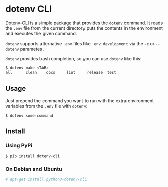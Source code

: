 # dotenv CLI

Dotenv-CLI is a simple package that provides the `dotenv` command. It reads the
`.env` file from the current directory puts the contents in the environment and
executes the given command.

`dotenv` supports alternative `.env` files like `.env.development` via the `-e`
or `--dotenv` parametes.

`dotenv` provides bash completion, so you can use `dotenv` like this:

```bash
$ dotenv make <TAB>
all      clean    docs     lint     release  test
```

## Usage

Just prepend the command you want to run with the extra environment variables
from the `.env` file with `dotenv`:

```bash
$ dotenv some-command
```

## Install

### Using PyPi

```bash
$ pip install dotenv-cli
```

### On Debian and Ubuntu

```bash
# apt-get install python3-dotenv-cli
```
